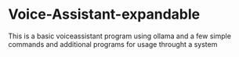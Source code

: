 # Voice-Assistant-expandable
This is a basic voiceassistant program using ollama and a few simple commands and additional programs for usage throught a system
